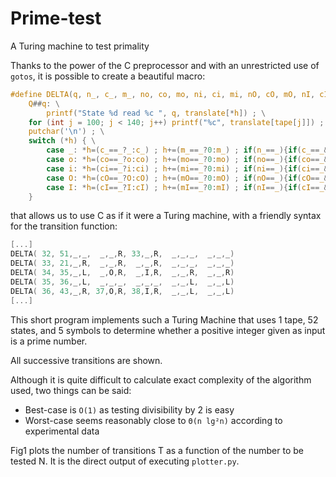 # Prime-test
A Turing machine to test primality

Thanks to the power of the C preprocessor and with an unrestricted use of `gotos`, it is possible to create a beautiful macro:
```c
#define DELTA(q, n_, c_, m_, no, co, mo, ni, ci, mi, nO, cO, mO, nI, cI, mI) \
    Q##q: \
        printf("State %d read %c ", q, translate[*h]) ; \
    for (int j = 100; j < 140; j++) printf("%c", translate[tape[j]]) ; \
    putchar('\n') ; \
	switch (*h) { \
        case _: *h=(c_==_?_:c_) ; h+=(m_==_?0:m_) ; if(n_==_){if(c_==_&&m_==_){goto Q_;}else{goto Q##q;}}else{goto Q##n_;} \
        case o: *h=(co==_?o:co) ; h+=(mo==_?0:mo) ; if(no==_){if(co==_&&mo==_){goto Q_;}else{goto Q##q;}}else{goto Q##no;} \
        case i: *h=(ci==_?i:ci) ; h+=(mi==_?0:mi) ; if(ni==_){if(ci==_&&mi==_){goto Q_;}else{goto Q##q;}}else{goto Q##ni;} \
        case O: *h=(cO==_?O:cO) ; h+=(mO==_?0:mO) ; if(nO==_){if(cO==_&&mO==_){goto Q_;}else{goto Q##q;}}else{goto Q##nO;} \
        case I: *h=(cI==_?I:cI) ; h+=(mI==_?0:mI) ; if(nI==_){if(cI==_&&mI==_){goto Q_;}else{goto Q##q;}}else{goto Q##nI;} \
    }
```
that allows us to use C as if it were a Turing machine, with a friendly syntax for the transition function:
```c
[...]
DELTA( 32, 51,_,_,  _,_,R, 33,_,R,  _,_,_,  _,_,_)
DELTA( 33, 21,_,R,  _,_,R,  _,_,R,  _,_,_,  _,_,_)
DELTA( 34, 35,_,L,  _,O,R,  _,I,R,  _,_,R,  _,_,R)
DELTA( 35, 36,_,L,  _,_,_,  _,_,_,  _,_,L,  _,_,L)
DELTA( 36, 43,_,R, 37,O,R, 38,I,R,  _,_,L,  _,_,L)
[...]
```

This short program implements such a Turing Machine that uses 1 tape, 52 states, and 5 symbols to determine whether a positive integer given as input is a prime number.

All successive transitions are shown.

Although it is quite difficult to calculate exact complexity of the algorithm used, two things can be said:

- Best-case is `O(1)` as testing divisibility by 2 is easy
- Worst-case seems reasonably close to `Θ(n lg²n)` according to experimental data

Fig1 plots the number of transitions T as a function of the number to be tested N. It is the direct output of executing `plotter.py`.
